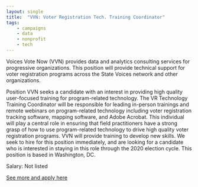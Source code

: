 ```yaml
---
layout: single
title:  "VVN: Voter Registration Tech. Training Coordinator"
tags: 
    - campaigns
    - data
    - nonprofit
    - tech
---
```


Voices Vote Now (VVN) provides data and analytics consulting services for progressive organizations. This position will provide technical support for voter registration programs across the State Voices network and other organizations.

Position
VVN seeks a candidate with an interest in providing high quality user-focused training for program-related technology. The VR Technology Training Coordinator will be responsible for leading in-person trainings and remote webinars on program-related technology including voter
registration tracking software, mapping software, and Adobe Acrobat. This individual will play a central role in ensuring that field practitioners have a strong grasp of how to use program-related
technology to drive high quality voter registration programs. VVN will provide training to develop new skills. We seek to hire for this position immediately, and are looking for a candidate who is
interested in staying in this role through the 2020 election cycle. This position is based in Washington, DC.


Salary: Not listed


[See more and apply here](https://drive.google.com/file/d/0B9_aAEjlRGgQcnZSQXA5blpwMW5KQ2paTkg5NVFUdnJqSHlr/view?usp=sharing)
